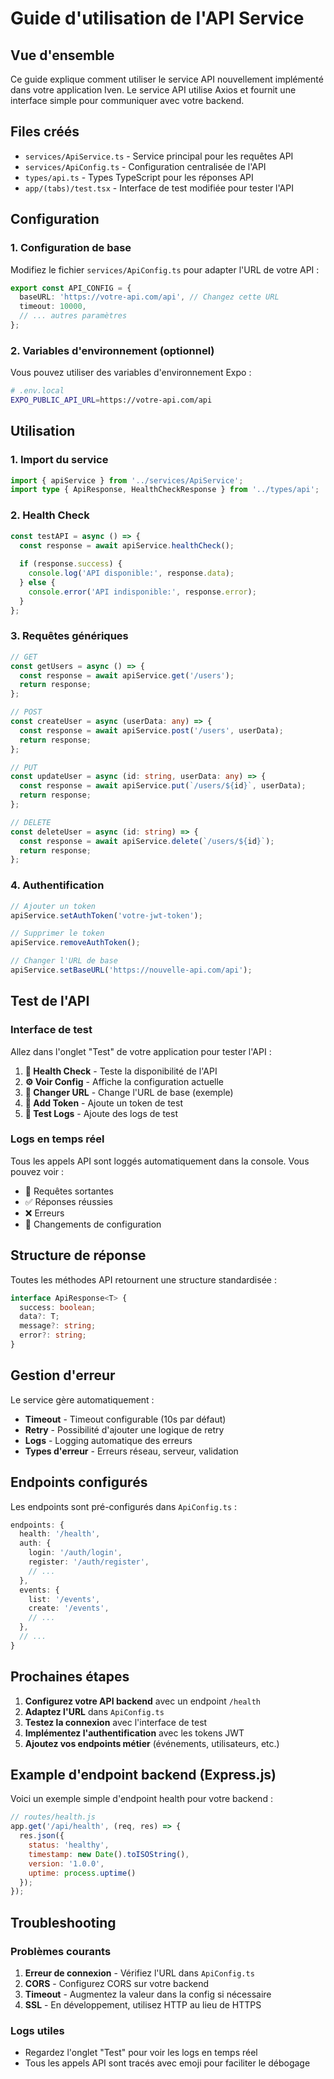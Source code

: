 # Guide d'utilisation de l'API Service

## Vue d'ensemble

Ce guide explique comment utiliser le service API nouvellement implémenté dans votre application Iven. Le service API utilise Axios et fournit une interface simple pour communiquer avec votre backend.

## Files créés

- `services/ApiService.ts` - Service principal pour les requêtes API
- `services/ApiConfig.ts` - Configuration centralisée de l'API
- `types/api.ts` - Types TypeScript pour les réponses API
- `app/(tabs)/test.tsx` - Interface de test modifiée pour tester l'API

## Configuration

### 1. Configuration de base

Modifiez le fichier `services/ApiConfig.ts` pour adapter l'URL de votre API :

```typescript
export const API_CONFIG = {
  baseURL: 'https://votre-api.com/api', // Changez cette URL
  timeout: 10000,
  // ... autres paramètres
};
```

### 2. Variables d'environnement (optionnel)

Vous pouvez utiliser des variables d'environnement Expo :

```bash
# .env.local
EXPO_PUBLIC_API_URL=https://votre-api.com/api
```

## Utilisation

### 1. Import du service

```typescript
import { apiService } from '../services/ApiService';
import type { ApiResponse, HealthCheckResponse } from '../types/api';
```

### 2. Health Check

```typescript
const testAPI = async () => {
  const response = await apiService.healthCheck();
  
  if (response.success) {
    console.log('API disponible:', response.data);
  } else {
    console.error('API indisponible:', response.error);
  }
};
```

### 3. Requêtes génériques

```typescript
// GET
const getUsers = async () => {
  const response = await apiService.get('/users');
  return response;
};

// POST
const createUser = async (userData: any) => {
  const response = await apiService.post('/users', userData);
  return response;
};

// PUT
const updateUser = async (id: string, userData: any) => {
  const response = await apiService.put(`/users/${id}`, userData);
  return response;
};

// DELETE
const deleteUser = async (id: string) => {
  const response = await apiService.delete(`/users/${id}`);
  return response;
};
```

### 4. Authentification

```typescript
// Ajouter un token
apiService.setAuthToken('votre-jwt-token');

// Supprimer le token
apiService.removeAuthToken();

// Changer l'URL de base
apiService.setBaseURL('https://nouvelle-api.com/api');
```

## Test de l'API

### Interface de test

Allez dans l'onglet "Test" de votre application pour tester l'API :

1. **🏥 Health Check** - Teste la disponibilité de l'API
2. **⚙️ Voir Config** - Affiche la configuration actuelle
3. **🔄 Changer URL** - Change l'URL de base (exemple)
4. **🔐 Add Token** - Ajoute un token de test
5. **📝 Test Logs** - Ajoute des logs de test

### Logs en temps réel

Tous les appels API sont loggés automatiquement dans la console. Vous pouvez voir :

- 🚀 Requêtes sortantes
- ✅ Réponses réussies
- ❌ Erreurs
- 📡 Changements de configuration

## Structure de réponse

Toutes les méthodes API retournent une structure standardisée :

```typescript
interface ApiResponse<T> {
  success: boolean;
  data?: T;
  message?: string;
  error?: string;
}
```

## Gestion d'erreur

Le service gère automatiquement :

- **Timeout** - Timeout configurable (10s par défaut)
- **Retry** - Possibilité d'ajouter une logique de retry
- **Logs** - Logging automatique des erreurs
- **Types d'erreur** - Erreurs réseau, serveur, validation

## Endpoints configurés

Les endpoints sont pré-configurés dans `ApiConfig.ts` :

```typescript
endpoints: {
  health: '/health',
  auth: {
    login: '/auth/login',
    register: '/auth/register',
    // ...
  },
  events: {
    list: '/events',
    create: '/events',
    // ...
  },
  // ...
}
```

## Prochaines étapes

1. **Configurez votre API backend** avec un endpoint `/health`
2. **Adaptez l'URL** dans `ApiConfig.ts`
3. **Testez la connexion** avec l'interface de test
4. **Implémentez l'authentification** avec les tokens JWT
5. **Ajoutez vos endpoints métier** (événements, utilisateurs, etc.)

## Example d'endpoint backend (Express.js)

Voici un exemple simple d'endpoint health pour votre backend :

```javascript
// routes/health.js
app.get('/api/health', (req, res) => {
  res.json({
    status: 'healthy',
    timestamp: new Date().toISOString(),
    version: '1.0.0',
    uptime: process.uptime()
  });
});
```

## Troubleshooting

### Problèmes courants

1. **Erreur de connexion** - Vérifiez l'URL dans `ApiConfig.ts`
2. **CORS** - Configurez CORS sur votre backend
3. **Timeout** - Augmentez la valeur dans la config si nécessaire
4. **SSL** - En développement, utilisez HTTP au lieu de HTTPS

### Logs utiles

- Regardez l'onglet "Test" pour voir les logs en temps réel
- Tous les appels API sont tracés avec emoji pour faciliter le débogage